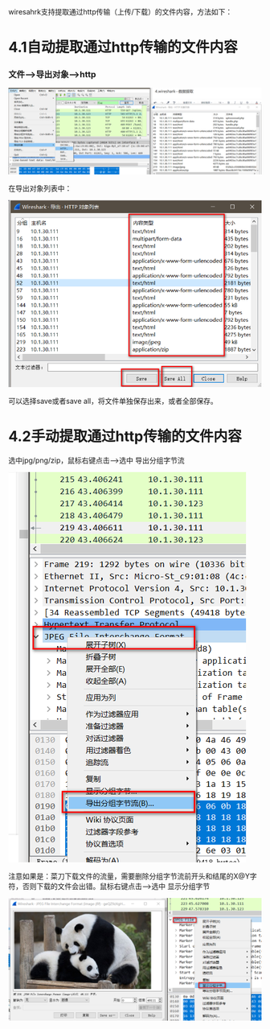 wiresahrk支持提取通过http传输（上传/下载）的文件内容，方法如下：

# 4.1自动提取通过http传输的文件内容

### 文件-->导出对象-->http

![](https://raw.githubusercontent.com/h1iba1/h1iba1.github.io/refs/heads/master/_posts/CTF/ctf/杂项/流量分析/wireshark的基本使用/images/F1DD668AFFFC4A438932329ABCD28883clipboard.png)



在导出对象列表中：

![](https://raw.githubusercontent.com/h1iba1/h1iba1.github.io/refs/heads/master/_posts/CTF/ctf/杂项/流量分析/wireshark的基本使用/images/04385A40427141C291263C8E71FFE633clipboard.png)

可以选择save或者save all，将文件单独保存出来，或者全部保存。



# 4.2手动提取通过http传输的文件内容

选中jpg/png/zip，鼠标右键点击-->选中 导出分组字节流

![](https://raw.githubusercontent.com/h1iba1/h1iba1.github.io/refs/heads/master/_posts/CTF/ctf/杂项/流量分析/wireshark的基本使用/images/791FDD244E1446FBA4C04DB3E65DE2FDclipboard.png)



注意如果是：菜刀下载文件的流量，需要删除分组字节流前开头和结尾的X@Y字符，否则下载的文件会出错。鼠标右键点击-->选中 显示分组字节

![](https://raw.githubusercontent.com/h1iba1/h1iba1.github.io/refs/heads/master/_posts/CTF/ctf/杂项/流量分析/wireshark的基本使用/images/3F46239ED2344FD7B5874D1691F92A08clipboard.png)

